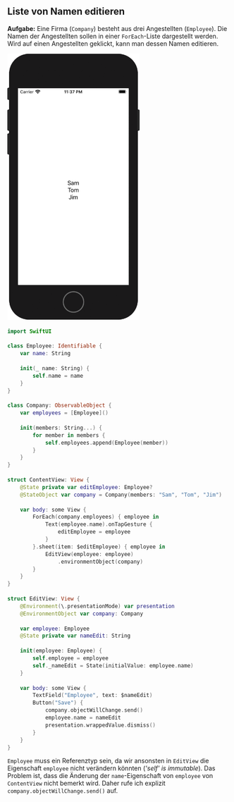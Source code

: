 ## Liste von Namen editieren

**Aufgabe:** Eine Firma (`Company`) besteht aus drei Angestellten (`Employee`). Die Namen der Angestellten sollen in einer `ForEach`-Liste dargestellt werden. Wird auf einen Angestellten geklickt, kann man dessen Namen editieren.

<img src="media/edit-list-of-employees.gif" width=300>

```swift
import SwiftUI

class Employee: Identifiable {
    var name: String
    
    init(_ name: String) {
        self.name = name
    }
}

class Company: ObservableObject {
    var employees = [Employee]()
    
    init(members: String...) {
        for member in members {
            self.employees.append(Employee(member))
        }
    }
}

struct ContentView: View {
    @State private var editEmployee: Employee?
    @StateObject var company = Company(members: "Sam", "Tom", "Jim")
    
    var body: some View {
        ForEach(company.employees) { employee in
            Text(employee.name).onTapGesture {
                editEmployee = employee
            }
        }.sheet(item: $editEmployee) { employee in
            EditView(employee: employee)
                .environmentObject(company)
        }
    }
}

struct EditView: View {
    @Environment(\.presentationMode) var presentation
    @EnvironmentObject var company: Company
    
    var employee: Employee
    @State private var nameEdit: String
    
    init(employee: Employee) {
        self.employee = employee
        self._nameEdit = State(initialValue: employee.name)
    }
    
    var body: some View {
        TextField("Employee", text: $nameEdit)
        Button("Save") {
            company.objectWillChange.send()
            employee.name = nameEdit
            presentation.wrappedValue.dismiss()
        }
    }
}
```

`Employee` muss ein Referenztyp sein, da wir ansonsten in `EditView` die Eigenschaft `employee` nicht verändern könnten (*'self' is immutable*). Das Problem ist, dass die Änderung der `name`-Eigenschaft von `employee` von `ContentView` nicht bemerkt wird. Daher rufe ich explizit `company.objectWillChange.send()` auf.
